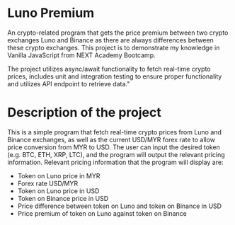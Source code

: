 # Luno Premium
An crypto-related program that gets the price premium between two crypto exchanges Luno and Binance as there are always differences between these crypto exchanges. This project is to demonstrate my knowledge in Vanilla JavaScript from NEXT Academy Bootcamp. 

The project utilizes async/await functionality to fetch real-time crypto prices, includes unit and integration testing to ensure proper functionality and utilizes API endpoint to retrieve data." 

# Description of the project
This is a simple program that fetch real-time crypto prices from Luno and Binance exchanges, as well as the current USD/MYR forex rate to allow price conversion from MYR to USD. The user can input the desired token (e.g. BTC, ETH, XRP, LTC), and the program will output the relevant pricing information. Relevant pricing information that the program will display are:
- Token on Luno price in MYR
- Forex rate USD/MYR
- Token on Luno price in USD
- Token on Binance price in USD
- Price difference between token on Luno and token on Binance in USD
- Price premium of token on Luno against token on Binance
